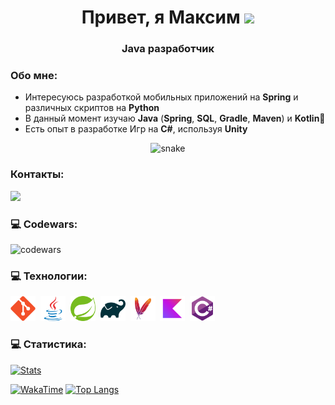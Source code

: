 <h1 align="center">Привет, я Максим
  <img src="https://github.com/blackcater/blackcater/raw/main/images/Hi.gif" height="32"/>
</h1>
<h3 align="center">Java разработчик</h3>

### Обо мне:
- Интересуюсь разработкой мобильных приложений на **Spring** и различных скриптов на **Python**
- В данный момент изучаю **Java** (**Spring**, **SQL**, **Gradle**, **Maven**) и **Kotlin**👀
- Есть опыт в разработке Игр на **C#**, используя **Unity**

<p align="center">
 <img width="600" src="https://github.com/AlexFromNorth/AlexFromNorth/blob/main/assets/github-snake.svg" alt="snake"/>
</p>


### Контакты:
<div align="space-between">
    <a style="color: white;"href="https://discord.com/users/684387725876396104">
      <img style="width: 50px" src="https://www.svgrepo.com/show/353655/discord-icon.svg">
    </a>  
</div>

### 💻 Codewars:

![codewars](https://www.codewars.com/users/Vazhmax/badges/large)

### 💻 Технологии:

<div>
  <img src="https://github.com/devicons/devicon/blob/master/icons/git/git-original.svg" title="git" alt="git" width="40" height="40"/>&nbsp
  <img src="https://github.com/devicons/devicon/blob/master/icons/java/java-original.svg" title="java" alt="html5" width="40" height="40"/>&nbsp
  <img src="https://github.com/devicons/devicon/blob/master/icons/spring/spring-original.svg" title="spring" alt="css" width="40" height="40"/>&nbsp
  <img src="https://github.com/devicons/devicon/blob/master/icons/gradle/gradle-original.svg" title="gradle" alt="javascript" width="40" height="40"/>&nbsp
  <img src="https://github.com/devicons/devicon/blob/master/icons/maven/maven-original.svg" title="maven" alt="reactjs" width="40" height="40"/>&nbsp
  <img src="https://github.com/devicons/devicon/blob/master/icons/kotlin/kotlin-original.svg" title="kotlin" alt="sass/scss" width="40" height="40"/>&nbsp;
  <img src="https://github.com/devicons/devicon/blob/master/icons/csharp/csharp-original.svg" title="csharp" alt="electron" width="40" height="40"/>&nbsp;
</div>

### 💻 Статистика:

[![Stats](https://github-readme-stats.vercel.app/api?username=vazhmax&theme=dracula&show_icons=true&hide=contribs,issues&custom_title=%D0%A1%D1%82%D0%B0%D1%82%D0%B8%D1%81%D1%82%D0%B8%D0%BA%D0%B0:&rank_icon=github&locale=ru&border_color=0d1117)](https://github-readme-stats.vercel.app/api?username=vazhmax&theme=dracula&show_icons=true&hide=contribs,issues&custom_title=%D0%A1%D1%82%D0%B0%D1%82%D0%B8%D1%81%D1%82%D0%B8%D0%BA%D0%B0:&rank_icon=github&locale=ru&border_color=0d1117)

[![WakaTime](https://github-readme-stats.vercel.app/api/wakatime?username=vazhmax&theme=dracula&custom_title=WakaTime:&locale=ru&border_color=0d1117&&text_color=70a5d3&title_color=CD5BA5&langs_count=5)](https://wakatime.com/@vazhmax)
[![Top Langs](https://github-readme-stats.vercel.app/api/top-langs?username=vazhmax&theme=dracula&layout=compact&custom_title=%D0%A1%D0%B0%D0%BC%D1%8B%D0%B5%20%D0%B8%D1%81%D0%BF%D0%BE%D0%BB%D1%8C%D0%B7%D1%83%D0%B5%D0%BC%D1%8B%D0%B5%20%D1%8F%D0%B7%D1%8B%D0%BA%D0%B8:&locale=ru&border_color=0d1117&&text_color=70a5d3&title_color=CD5BA5)](https://github-readme-stats.vercel.app/api/top-langs?username=vazhmax&theme=tokyonight&layout=compact&custom_title=%D0%A1%D0%B0%D0%BC%D1%8B%D0%B5%20%D0%B8%D1%81%D0%BF%D0%BE%D0%BB%D1%8C%D0%B7%D1%83%D0%B5%D0%BC%D1%8B%D0%B5%20%D1%8F%D0%B7%D1%8B%D0%BA%D0%B8:&locale=ru&border_color=0d1117&&text_color=70a5d3&title_color=CD5BA5)
